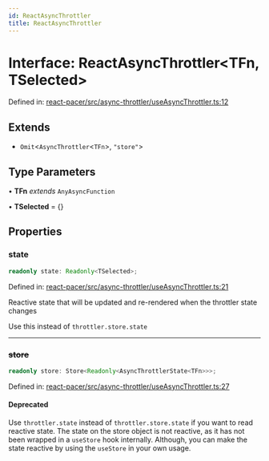 ```yaml
---
id: ReactAsyncThrottler
title: ReactAsyncThrottler
---
```


<!-- DO NOT EDIT: this page is autogenerated from the type comments -->

# Interface: ReactAsyncThrottler\<TFn, TSelected\>

Defined in: [react-pacer/src/async-throttler/useAsyncThrottler.ts:12](https://github.com/TanStack/pacer/blob/main/packages/react-pacer/src/async-throttler/useAsyncThrottler.ts#L12)

## Extends

- `Omit`\<`AsyncThrottler`\<`TFn`\>, `"store"`\>

## Type Parameters

• **TFn** *extends* `AnyAsyncFunction`

• **TSelected** = \{\}

## Properties

### state

```ts
readonly state: Readonly<TSelected>;
```

Defined in: [react-pacer/src/async-throttler/useAsyncThrottler.ts:21](https://github.com/TanStack/pacer/blob/main/packages/react-pacer/src/async-throttler/useAsyncThrottler.ts#L21)

Reactive state that will be updated and re-rendered when the throttler state changes

Use this instead of `throttler.store.state`

***

### ~~store~~

```ts
readonly store: Store<Readonly<AsyncThrottlerState<TFn>>>;
```

Defined in: [react-pacer/src/async-throttler/useAsyncThrottler.ts:27](https://github.com/TanStack/pacer/blob/main/packages/react-pacer/src/async-throttler/useAsyncThrottler.ts#L27)

#### Deprecated

Use `throttler.state` instead of `throttler.store.state` if you want to read reactive state.
The state on the store object is not reactive, as it has not been wrapped in a `useStore` hook internally.
Although, you can make the state reactive by using the `useStore` in your own usage.
